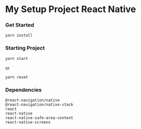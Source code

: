 # My Setup Project React Native

### Get Started

```
yarn install
```

### Starting Project

```
yarn start
```
or
```
yarn reset
```

### Dependencies

```
@react-navigation/native
@react-navigation/native-stack
react
react-native
react-native-safe-area-context
react-native-screens
```